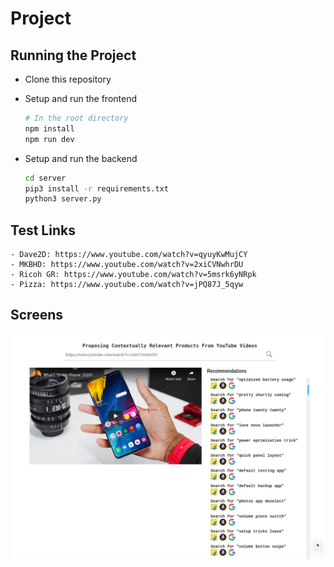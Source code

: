 # Project

## Running the Project

- Clone this repository
- Setup and run the frontend

  ```sh
  # In the root directory
  npm install
  npm run dev
  ```

- Setup and run the backend

  ```sh
  cd server
  pip3 install -r requirements.txt
  python3 server.py
  ```

## Test Links

    - Dave2D: https://www.youtube.com/watch?v=qyuyKwMujCY
    - MKBHD: https://www.youtube.com/watch?v=2xiCVNwhrDU
    - Ricoh GR: https://www.youtube.com/watch?v=5msrk6yNRpk
    - Pizza: https://www.youtube.com/watch?v=jPQ87J_5qyw

## Screens

![Image](/public/images/screenshot.png)
